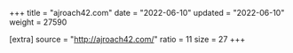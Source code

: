 +++
title = "ajroach42.com"
date = "2022-06-10"
updated = "2022-06-10"
weight = 27590

[extra]
source = "http://ajroach42.com/"
ratio = 11
size = 27
+++
